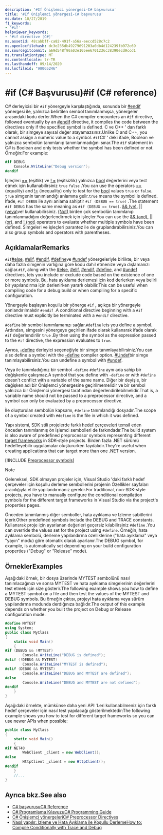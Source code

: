 ```yaml
---
description: '#If Önişlemci yönergesi-C# başvurusu'
title: '#If Önişlemci yönergesi-C# başvurusu'
ms.date: 10/27/2019
f1_keywords:
- '#if'
helpviewer_keywords:
- '#if directive [C#]'
ms.assetid: 48cabbff-ca82-491f-a56a-eeccd528c7c2
ms.openlocfilehash: dc3e235db49279691203a0db4d124239fb972c69
ms.sourcegitcommit: a69d548f90a03e105ee6701236c38390ecd9ccd1
ms.translationtype: MT
ms.contentlocale: tr-TR
ms.lasthandoff: 09/14/2020
ms.locfileid: "90065246"
---
```

# <a name="if-c-reference"></a><span data-ttu-id="27409-103">#if (C# Başvurusu)</span><span class="sxs-lookup"><span data-stu-id="27409-103">#if (C# reference)</span></span>

<span data-ttu-id="27409-104">C# derleyicisi bir `#if` yönergeyle karşılaştığında, sonunda bir [#endif](preprocessor-endif.md) yönergesi ile, yalnızca belirtilen sembol tanımlanmışsa, yönergeler arasındaki kodu derler.</span><span class="sxs-lookup"><span data-stu-id="27409-104">When the C# compiler encounters an `#if` directive, followed eventually by an [#endif](preprocessor-endif.md) directive, it compiles the code between the directives only if the specified symbol is defined.</span></span> <span data-ttu-id="27409-105">C ve C++ ' dan farklı olarak, bir simgeye sayısal değer atayamazsınız.</span><span class="sxs-lookup"><span data-stu-id="27409-105">Unlike C and C++, you cannot assign a numeric value to a symbol.</span></span> <span data-ttu-id="27409-106">`#if`C# ' deki ifade, Boolean ve yalnızca sembolün tanımlanıp tanımlanmadığını sınar.</span><span class="sxs-lookup"><span data-stu-id="27409-106">The `#if` statement in C# is Boolean and only tests whether the symbol has been defined or not.</span></span> <span data-ttu-id="27409-107">Örneğin:</span><span class="sxs-lookup"><span data-stu-id="27409-107">For example:</span></span>

```csharp
#if DEBUG
    Console.WriteLine("Debug version");
#endif
```

<span data-ttu-id="27409-108">İşleçleri [==](../operators/equality-operators.md#equality-operator-) (eşitlik) ve [! =](../operators/equality-operators.md#inequality-operator-) (eşitsizlik) yalnızca [bool](../builtin-types/bool.md) değerlerini veya test etmek için kullanabilirsiniz `true` `false` .</span><span class="sxs-lookup"><span data-stu-id="27409-108">You can use the operators [==](../operators/equality-operators.md#equality-operator-) (equality) and [!=](../operators/equality-operators.md#inequality-operator-) (inequality) only to test for the [bool](../builtin-types/bool.md) values `true` or `false`.</span></span> <span data-ttu-id="27409-109">`true` simgenin tanımlandığı anlamına gelir.</span><span class="sxs-lookup"><span data-stu-id="27409-109">`true` means the symbol is defined.</span></span> <span data-ttu-id="27409-110">İfade, `#if DEBUG` ile aynı anlama sahiptir `#if (DEBUG == true)` .</span><span class="sxs-lookup"><span data-stu-id="27409-110">The statement `#if DEBUG` has the same meaning as `#if (DEBUG == true)`.</span></span> <span data-ttu-id="27409-111">[&&  (ve)](../operators/boolean-logical-operators.md#conditional-logical-and-operator-), [&#124;&#124;  (veya)](../operators/boolean-logical-operators.md#conditional-logical-or-operator-)ve! kullanabilirsiniz. [ (Not)](../operators/boolean-logical-operators.md#logical-negation-operator-) birden çok sembolün tanımlanıp tanımlanmadığını değerlendirmek için işleçler.</span><span class="sxs-lookup"><span data-stu-id="27409-111">You can use the [&& (and)](../operators/boolean-logical-operators.md#conditional-logical-and-operator-), [&#124;&#124; (or)](../operators/boolean-logical-operators.md#conditional-logical-or-operator-), and [! (not)](../operators/boolean-logical-operators.md#logical-negation-operator-) operators to evaluate whether multiple symbols have been defined.</span></span> <span data-ttu-id="27409-112">Simgeleri ve işleçleri parantez ile de gruplandırabilirsiniz.</span><span class="sxs-lookup"><span data-stu-id="27409-112">You can also group symbols and operators with parentheses.</span></span>

## <a name="remarks"></a><span data-ttu-id="27409-113">Açıklamalar</span><span class="sxs-lookup"><span data-stu-id="27409-113">Remarks</span></span>

<span data-ttu-id="27409-114">`#if`[#else](preprocessor-else.md), [#elif](preprocessor-elif.md), [#endif](preprocessor-endif.md), [#define](preprocessor-define.md)ve [#undef](preprocessor-undef.md) yönergeleriyle birlikte, bir veya daha fazla simgenin varlığına göre kodu dahil etmenize veya dışlamanızı sağlar.</span><span class="sxs-lookup"><span data-stu-id="27409-114">`#if`, along with the [#else](preprocessor-else.md), [#elif](preprocessor-elif.md), [#endif](preprocessor-endif.md), [#define](preprocessor-define.md), and [#undef](preprocessor-undef.md) directives, lets you include or exclude code based on the existence of one or more symbols.</span></span> <span data-ttu-id="27409-115">Bu, hata ayıklama derlemesi için kod derlerken veya belirli bir yapılandırma için derlenirken yararlı olabilir.</span><span class="sxs-lookup"><span data-stu-id="27409-115">This can be useful when compiling code for a debug build or when compiling for a specific configuration.</span></span>

<span data-ttu-id="27409-116">Yönergeyle başlayan koşullu bir yönerge `#if` , açıkça bir yönergeyle sonlandırılmalıdır `#endif` .</span><span class="sxs-lookup"><span data-stu-id="27409-116">A conditional directive beginning with a `#if` directive must explicitly be terminated with a `#endif` directive.</span></span>

<span data-ttu-id="27409-117">`#define` bir sembol tanımlamanızı sağlar.</span><span class="sxs-lookup"><span data-stu-id="27409-117">`#define` lets you define a symbol.</span></span> <span data-ttu-id="27409-118">Ardından, simgesini yönergeye geçirilen ifade olarak kullanarak ifade olarak `#if` değerlendirilir `true` .</span><span class="sxs-lookup"><span data-stu-id="27409-118">By then using the symbol as the expression passed to the `#if` directive, the expression evaluates to `true`.</span></span>

<span data-ttu-id="27409-119">Ayrıca, [-define](../compiler-options/define-compiler-option.md) derleyici seçeneğiyle bir simge tanımlayabilirsiniz.</span><span class="sxs-lookup"><span data-stu-id="27409-119">You can also define a symbol with the [-define](../compiler-options/define-compiler-option.md) compiler option.</span></span> <span data-ttu-id="27409-120">[#Undef](preprocessor-undef.md)bir simge tanımlayabilirsiniz.</span><span class="sxs-lookup"><span data-stu-id="27409-120">You can undefine a symbol with [#undef](preprocessor-undef.md).</span></span>

<span data-ttu-id="27409-121">Veya ile tanımladığınız bir sembol `-define` `#define` aynı ada sahip bir değişkenle çakışmaz.</span><span class="sxs-lookup"><span data-stu-id="27409-121">A symbol that you define with `-define` or with `#define` doesn't conflict with a variable of the same name.</span></span> <span data-ttu-id="27409-122">Diğer bir deyişle, bir değişken adı bir Önişlemci yönergesine geçirilmemelidir ve bir sembol yalnızca bir Önişlemci yönergesi tarafından değerlendirilebilmelidir.</span><span class="sxs-lookup"><span data-stu-id="27409-122">That is, a variable name should not be passed to a preprocessor directive, and a symbol can only be evaluated by a preprocessor directive.</span></span>

<span data-ttu-id="27409-123">İle oluşturulan sembolün kapsamı, `#define` tanımlandığı dosyadır.</span><span class="sxs-lookup"><span data-stu-id="27409-123">The scope of a symbol created with `#define` is the file in which it was defined.</span></span>

<span data-ttu-id="27409-124">Yapı sistemi, SDK stili projelerde farklı [hedef çerçeveleri](../../../standard/frameworks.md) temsil eden önceden tanımlanmış ön işlemci sembolleri de farkındadır.</span><span class="sxs-lookup"><span data-stu-id="27409-124">The build system is also aware of predefined preprocessor symbols representing different [target frameworks](../../../standard/frameworks.md) in SDK-style projects.</span></span> <span data-ttu-id="27409-125">Birden fazla .NET sürümü hedefleyebilir uygulamalar oluştururken faydalıdır.</span><span class="sxs-lookup"><span data-stu-id="27409-125">They're useful when creating applications that can target more than one .NET version.</span></span>

[!INCLUDE [Preprocessor symbols](~/includes/preprocessor-symbols.md)]

> [!NOTE]
> <span data-ttu-id="27409-126">Geleneksel, SDK olmayan projeler için, Visual Studio 'daki farklı hedef çerçeveler için koşullu derleme sembollerini projenin Özellikler sayfaları aracılığıyla el ile yapılandırmanız gerekir.</span><span class="sxs-lookup"><span data-stu-id="27409-126">For traditional, non-SDK-style projects, you have to manually configure the conditional compilation symbols for the different target frameworks in Visual Studio via the project's properties pages.</span></span>

<span data-ttu-id="27409-127">Önceden tanımlanmış diğer semboller, hata ayıklama ve Izleme sabitlerini içerir.</span><span class="sxs-lookup"><span data-stu-id="27409-127">Other predefined symbols include the DEBUG and TRACE constants.</span></span> <span data-ttu-id="27409-128">Kullanarak proje için ayarlanan değerleri geçersiz kılabilirsiniz `#define` .</span><span class="sxs-lookup"><span data-stu-id="27409-128">You can override the values set for the project using `#define`.</span></span> <span data-ttu-id="27409-129">Örneğin, hata ayıklama sembolü, derleme yapılandırma özelliklerine ("hata ayıklama" veya "yayın" modu) göre otomatik olarak ayarlanır.</span><span class="sxs-lookup"><span data-stu-id="27409-129">The DEBUG symbol, for example, is automatically set depending on your build configuration properties ("Debug" or "Release" mode).</span></span>

## <a name="examples"></a><span data-ttu-id="27409-130">Örnekler</span><span class="sxs-lookup"><span data-stu-id="27409-130">Examples</span></span>

<span data-ttu-id="27409-131">Aşağıdaki örnek, bir dosya üzerinde MYTEST sembolünü nasıl tanımlacağınızı ve sonra MYTEST ve hata ayıklama simgelerinin değerlerini test etmek için size gösterir.</span><span class="sxs-lookup"><span data-stu-id="27409-131">The following example shows you how to define a MYTEST symbol on a file and then test the values of the MYTEST and DEBUG symbols.</span></span> <span data-ttu-id="27409-132">Bu örneğin çıktısı, projeyi hata ayıklama veya sürüm yapılandırma modunda derdığınıza bağlıdır.</span><span class="sxs-lookup"><span data-stu-id="27409-132">The output of this example depends on whether you built the project on Debug or Release configuration mode.</span></span>

```csharp
#define MYTEST
using System;
public class MyClass
{
    static void Main()
    {
#if (DEBUG && !MYTEST)
        Console.WriteLine("DEBUG is defined");
#elif (!DEBUG && MYTEST)
        Console.WriteLine("MYTEST is defined");
#elif (DEBUG && MYTEST)
        Console.WriteLine("DEBUG and MYTEST are defined");  
#else
        Console.WriteLine("DEBUG and MYTEST are not defined");
#endif
    }
}
```

<span data-ttu-id="27409-133">Aşağıdaki örnekte, mümkünse daha yeni API 'Leri kullanabilmeniz için farklı hedef çerçeveler için nasıl test yapılacağı gösterilmektedir:</span><span class="sxs-lookup"><span data-stu-id="27409-133">The following example shows you how to test for different target frameworks so you can use newer APIs when possible:</span></span>

```csharp
public class MyClass
{
    static void Main()
    {
#if NET40
        WebClient _client = new WebClient();
#else
        HttpClient _client = new HttpClient();
#endif
    }
    //...
}
```

## <a name="see-also"></a><span data-ttu-id="27409-134">Ayrıca bkz.</span><span class="sxs-lookup"><span data-stu-id="27409-134">See also</span></span>

- [<span data-ttu-id="27409-135">C# başvurusu</span><span class="sxs-lookup"><span data-stu-id="27409-135">C# Reference</span></span>](../index.md)
- [<span data-ttu-id="27409-136">C# Programlama Kılavuzu</span><span class="sxs-lookup"><span data-stu-id="27409-136">C# Programming Guide</span></span>](../../programming-guide/index.md)
- [<span data-ttu-id="27409-137">C# Önişlemci yönergeleri</span><span class="sxs-lookup"><span data-stu-id="27409-137">C# Preprocessor Directives</span></span>](index.md)
- [<span data-ttu-id="27409-138">Nasıl yapılır: İzleme ve Hata Ayıklama ile Koşullu Derleme</span><span class="sxs-lookup"><span data-stu-id="27409-138">How to: Compile Conditionally with Trace and Debug</span></span>](../../../framework/debug-trace-profile/how-to-compile-conditionally-with-trace-and-debug.md)
